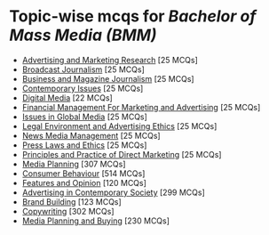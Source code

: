 # Topic-wise mcqs for *Bachelor of Mass Media (BMM)*

- [Advertising and Marketing Research](https://mcqmate.com/topic/advertising-and-marketing-research) [25 MCQs]
- [Broadcast Journalism](https://mcqmate.com/topic/broadcast-journalism) [25 MCQs]
- [Business and Magazine Journalism](https://mcqmate.com/topic/business-and-magazine-journalism) [25 MCQs]
- [Contemporary Issues](https://mcqmate.com/topic/contemporary-issues) [25 MCQs]
- [Digital Media](https://mcqmate.com/topic/digital-media) [22 MCQs]
- [Financial Management For Marketing and Advertising](https://mcqmate.com/topic/financial-management-for-marketing-and-advertising) [25 MCQs]
- [Issues in Global Media](https://mcqmate.com/topic/issues-in-global-media) [25 MCQs]
- [Legal Environment and Advertising Ethics](https://mcqmate.com/topic/legal-environment-and-advertising-ethics) [25 MCQs]
- [News Media Management](https://mcqmate.com/topic/news-media-management) [25 MCQs]
- [Press Laws and Ethics](https://mcqmate.com/topic/press-laws-and-ethics) [25 MCQs]
- [Principles and Practice of Direct Marketing](https://mcqmate.com/topic/principles-and-practice-of-direct-marketing) [25 MCQs]
- [Media Planning](https://mcqmate.com/topic/media-planning) [307 MCQs]
- [Consumer Behaviour](https://mcqmate.com/topic/consumer-behaviour) [514 MCQs]
- [Features and Opinion](https://mcqmate.com/topic/features-and-opinion) [120 MCQs]
- [Advertising in Contemporary Society](https://mcqmate.com/topic/advertising-in-contemporary-society) [299 MCQs]
- [Brand Building](https://mcqmate.com/topic/brand-building) [123 MCQs]
- [Copywriting](https://mcqmate.com/topic/copywriting) [302 MCQs]
- [Media Planning and Buying](https://mcqmate.com/topic/media-planning-and-buying) [230 MCQs]
